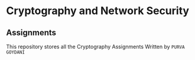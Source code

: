 # Cryptography and Network Security
## Assignments

This repository stores all the Cryptography Assignments Written by `PURVA GOYDANI`  
